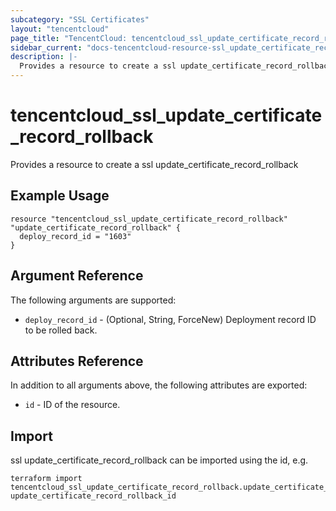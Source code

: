 ```yaml
---
subcategory: "SSL Certificates"
layout: "tencentcloud"
page_title: "TencentCloud: tencentcloud_ssl_update_certificate_record_rollback"
sidebar_current: "docs-tencentcloud-resource-ssl_update_certificate_record_rollback"
description: |-
  Provides a resource to create a ssl update_certificate_record_rollback
---
```


# tencentcloud_ssl_update_certificate_record_rollback

Provides a resource to create a ssl update_certificate_record_rollback

## Example Usage

```hcl
resource "tencentcloud_ssl_update_certificate_record_rollback" "update_certificate_record_rollback" {
  deploy_record_id = "1603"
}
```

## Argument Reference

The following arguments are supported:

* `deploy_record_id` - (Optional, String, ForceNew) Deployment record ID to be rolled back.

## Attributes Reference

In addition to all arguments above, the following attributes are exported:

* `id` - ID of the resource.



## Import

ssl update_certificate_record_rollback can be imported using the id, e.g.

```
terraform import tencentcloud_ssl_update_certificate_record_rollback.update_certificate_record_rollback update_certificate_record_rollback_id
```

